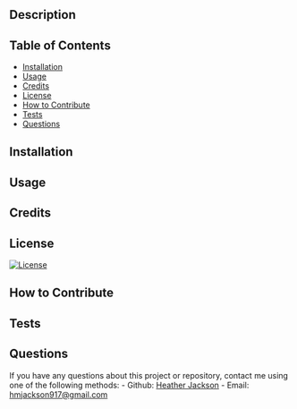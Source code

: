 # 

  ## Description
  

  ## Table of Contents
  - [Installation](#installation)
  - [Usage](#usage)
  - [Credits](#credits)
  - [License](#license)
  - [How to Contribute](#howtocontribute)
  - [Tests](#tests)
  - [Questions](#questions)

  ## Installation
    
  
  ## Usage
  
  
  ## Credits
  

  ## License
  [![License](https://img.shields.io/badge/License-Apache%202.0-blue.svg)](https://opensource.org/licenses/Apache-2.0)
 
  ## How to Contribute
  

  ## Tests
  

  ## Questions
  If you have any questions about this project or repository, contact me using one of the following methods:
    - Github: [Heather Jackson](https://github.com/heatherloisejackson)
    - Email: [hmjackson917@gmail.com](mailto:hmjackson917@gmail.com?subject=Inquiry%20about%20)
